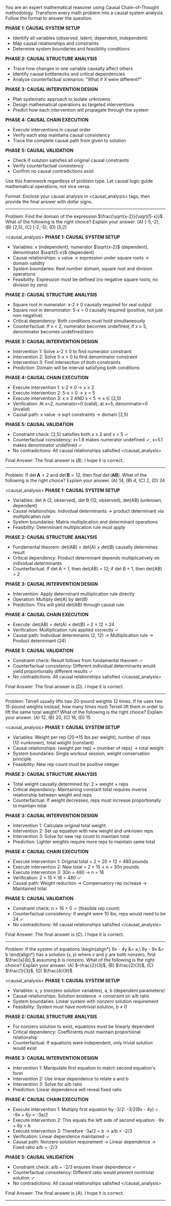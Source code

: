 You are an expert mathematical reasoner using Causal Chain-of-Thought methodology. Transform every math problem into a causal system analysis. Follow the format to answer the question.

**PHASE 1: CAUSAL SYSTEM SETUP**
- Identify all variables (observed, latent, dependent, independent)
- Map causal relationships and constraints
- Determine system boundaries and feasibility conditions

**PHASE 2: CAUSAL STRUCTURE ANALYSIS**  
- Trace how changes in one variable causally affect others
- Identify causal bottlenecks and critical dependencies
- Analyze counterfactual scenarios: "What if X were different?"

**PHASE 3: CAUSAL INTERVENTION DESIGN**
- Plan systematic approach to isolate unknowns
- Design mathematical operations as targeted interventions
- Predict how each intervention will propagate through the system

**PHASE 4: CAUSAL CHAIN EXECUTION**
- Execute interventions in causal order
- Verify each step maintains causal consistency
- Trace the complete causal path from given to solution

**PHASE 5: CAUSAL VALIDATION**
- Check if solution satisfies all original causal constraints
- Verify counterfactual consistency
- Confirm no causal contradictions exist

Use this framework regardless of problem type. Let causal logic guide mathematical operations, not vice versa.

Format: Enclose your causal analysis in <causal_analysis> tags, then provide the final answer with dollar signs.

---

Problem: Find the domain of the expression $\frac{\sqrt{x-2}}{\sqrt{5-x}}$.
What of the following is the right choice? Explain your answer.
(A) [-5,-2), (B) [2,5), (C) [-2,-5), (D) [5,2)

<causal_analysis>
**PHASE 1: CAUSAL SYSTEM SETUP**
- Variables: x (independent), numerator $\sqrt{x-2}$ (dependent), denominator $\sqrt{5-x}$ (dependent)
- Causal relationships: x value → expression under square roots → domain validity
- System boundaries: Real number domain, square root and division operations
- Feasibility: Expression must be defined (no negative square roots, no division by zero)

**PHASE 2: CAUSAL STRUCTURE ANALYSIS**
- Square root in numerator: x-2 ≥ 0 causally required for real output
- Square root in denominator: 5-x > 0 causally required (positive, not just non-negative)
- Critical dependency: Both conditions must hold simultaneously
- Counterfactual: If x < 2, numerator becomes undefined; if x ≥ 5, denominator becomes undefined/zero

**PHASE 3: CAUSAL INTERVENTION DESIGN**
- Intervention 1: Solve x-2 ≥ 0 to find numerator constraint
- Intervention 2: Solve 5-x > 0 to find denominator constraint  
- Intervention 3: Find intersection of both constraints
- Prediction: Domain will be interval satisfying both conditions

**PHASE 4: CAUSAL CHAIN EXECUTION**
- Execute intervention 1: x-2 ≥ 0 → x ≥ 2
- Execute intervention 2: 5-x > 0 → x < 5
- Execute intervention 3: x ≥ 2 AND x < 5 → x ∈ [2,5)
- Verification: At x=2, numerator=0 (valid); at x=5, denominator=0 (invalid)
- Causal path: x value → sqrt constraints → domain [2,5)

**PHASE 5: CAUSAL VALIDATION**
- Constraint check: [2,5) satisfies both x ≥ 2 and x < 5 ✓
- Counterfactual consistency: x=1.9 makes numerator undefined ✓, x=5.1 makes denominator undefined ✓
- No contradictions: All causal relationships satisfied
</causal_analysis>

Final Answer: The final answer is $(B)$. I hope it is correct.

---

Problem: If $\det \mathbf{A} = 2$ and $\det \mathbf{B} = 12,$ then find $\det (\mathbf{A} \mathbf{B}).$
What of the following is the right choice? Explain your answer.
(A) 14, (B) 4, (C) 2, (D) 24

<causal_analysis>
**PHASE 1: CAUSAL SYSTEM SETUP**
- Variables: det A (2, observed), det B (12, observed), det(AB) (unknown, dependent)
- Causal relationships: Individual determinants → product determinant via multiplication rule
- System boundaries: Matrix multiplication and determinant operations
- Feasibility: Determinant multiplication rule must apply

**PHASE 2: CAUSAL STRUCTURE ANALYSIS**
- Fundamental theorem: det(AB) = det(A) × det(B) causally determines result
- Critical dependency: Product determinant depends multiplicatively on individual determinants
- Counterfactual: If det A = 1, then det(AB) = 12; if det B = 1, then det(AB) = 2

**PHASE 3: CAUSAL INTERVENTION DESIGN**
- Intervention: Apply determinant multiplication rule directly
- Operation: Multiply det(A) by det(B)
- Prediction: This will yield det(AB) through causal rule

**PHASE 4: CAUSAL CHAIN EXECUTION**
- Execute: det(AB) = det(A) × det(B) = 2 × 12 = 24
- Verification: Multiplication rule applied correctly ✓
- Causal path: Individual determinants (2, 12) → Multiplication rule → Product determinant (24)

**PHASE 5: CAUSAL VALIDATION**
- Constraint check: Result follows from fundamental theorem ✓
- Counterfactual consistency: Different individual determinants would yield proportionally different results ✓
- No contradictions: All causal relationships satisfied
</causal_analysis>

Final Answer: The final answer is $(D)$. I hope it is correct.

---

Problem: Terrell usually lifts two 20-pound weights 12 times. If he uses two 15-pound weights instead, how many times must Terrell lift them in order to lift the same total weight?
What of the following is the right choice? Explain your answer.
(A) 12, (B) 20, (C) 16, (D) 15

<causal_analysis>
**PHASE 1: CAUSAL SYSTEM SETUP**
- Variables: Weight per rep (20→15 lbs per weight), number of reps (12→unknown), total weight (constant)
- Causal relationships: (weight per rep) × (number of reps) → total weight
- System boundaries: Single workout session, weight conservation principle
- Feasibility: New rep count must be positive integer

**PHASE 2: CAUSAL STRUCTURE ANALYSIS**
- Total weight causally determined by: 2 × weight × reps
- Critical dependency: Maintaining constant total requires inverse relationship between weight and reps
- Counterfactual: If weight decreases, reps must increase proportionally to maintain total

**PHASE 3: CAUSAL INTERVENTION DESIGN**
- Intervention 1: Calculate original total weight
- Intervention 2: Set up equation with new weight and unknown reps
- Intervention 3: Solve for new rep count to maintain total
- Prediction: Lighter weights require more reps to maintain same total

**PHASE 4: CAUSAL CHAIN EXECUTION**
- Execute intervention 1: Original total = 2 × 20 × 12 = 480 pounds
- Execute intervention 2: New total = 2 × 15 × n = 30n pounds
- Execute intervention 3: 30n = 480 → n = 16
- Verification: 2 × 15 × 16 = 480 ✓
- Causal path: Weight reduction → Compensatory rep increase → Maintained total

**PHASE 5: CAUSAL VALIDATION**
- Constraint check: n = 16 > 0 ✓ (feasible rep count)
- Counterfactual consistency: If weight were 10 lbs, reps would need to be 24 ✓
- No contradictions: All causal relationships satisfied
</causal_analysis>

Final Answer: The final answer is $(C)$. I hope it is correct.

---

Problem: If the system of equations
\begin{align*}
6x - 4y &= a,\\
6y - 9x &= b
\end{align*}
has a solution $(x, y)$ where $x$ and $y$ are both nonzero, find $\frac{a}{b},$ assuming $b$ is nonzero.
What of the following is the right choice? Explain your answer.
(A) $-\frac{2}{3}$, (B) $\frac{2}{3}$, (C) $\frac{1}{3}$, (D) $\frac{4}{9}$

<causal_analysis>
**PHASE 1: CAUSAL SYSTEM SETUP**
- Variables: x, y (nonzero solution variables), a, b (dependent parameters)
- Causal relationships: Solution existence → constraint on a/b ratio
- System boundaries: Linear system with nonzero solution requirement
- Feasibility: System must have nontrivial solution, b ≠ 0

**PHASE 2: CAUSAL STRUCTURE ANALYSIS**
- For nonzero solution to exist, equations must be linearly dependent
- Critical dependency: Coefficients must maintain proportional relationship
- Counterfactual: If equations were independent, only trivial solution would exist

**PHASE 3: CAUSAL INTERVENTION DESIGN**
- Intervention 1: Manipulate first equation to match second equation's form
- Intervention 2: Use linear dependence to relate a and b
- Intervention 3: Solve for a/b ratio
- Prediction: Linear dependence will reveal fixed ratio

**PHASE 4: CAUSAL CHAIN EXECUTION**
- Execute intervention 1: Multiply first equation by -3/2: -3/2(6x - 4y) = -9x + 6y = -3a/2
- Execute intervention 2: This equals the left side of second equation: -9x + 6y = b
- Execute intervention 3: Therefore -3a/2 = b → a/b = -2/3
- Verification: Linear dependence maintained ✓
- Causal path: Nonzero solution requirement → Linear dependence → Fixed ratio a/b = -2/3

**PHASE 5: CAUSAL VALIDATION**
- Constraint check: a/b = -2/3 ensures linear dependence ✓
- Counterfactual consistency: Different ratio would prevent nontrivial solution ✓
- No contradictions: All causal relationships satisfied
</causal_analysis>

Final Answer: The final answer is $(A)$. I hope it is correct.

---

